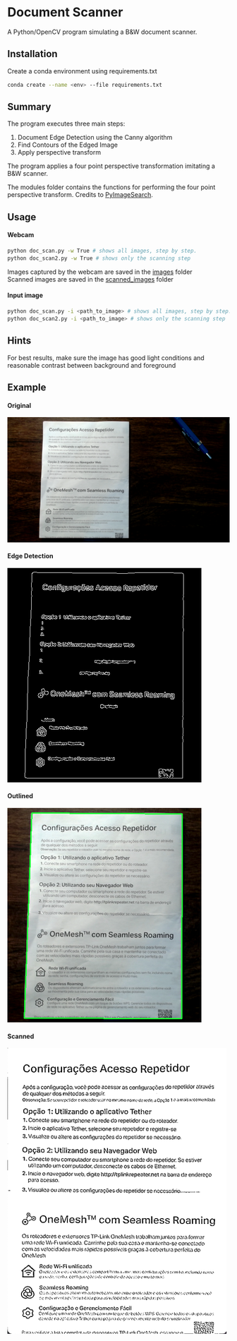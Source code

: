 # Document Scanner

A Python/OpenCV program simulating a B&W document scanner.

## Installation
Create a conda environment using requirements.txt
```bash
conda create --name <env> --file requirements.txt
```

## Summary
The program executes three main steps:

1. Document Edge Detection using the Canny algorithm
2. Find Contours of the Edged Image
3. Apply perspective transform

The program applies a four point perspective transformation
imitating a B&W scanner. 

The modules folder contains the functions for performing
the four point perspective transform. Credits to [PyImageSearch](https://pyimagesearch.com).

## Usage

#### Webcam
```bash
python doc_scan.py -w True # shows all images, step by step.
python doc_scan2.py -w True # shows only the scanning step
```
Images captured by the webcam are saved in the [images](./images) folder \
Scanned images are saved in the [scanned_images](./scanned_images) folder

#### Input image
```bash
python doc_scan.py -i <path_to_image> # shows all images, step by step.
python doc_scan2.py -i <path_to_image> # shows only the scanning step
```

## Hints
For best results, make sure the image has good light conditions and
reasonable contrast between background and foreground


## Example
#### Original
![Sample Image](./images/manual_03.png)

#### Edge Detection
![Edge Detection](./sample_images/edged.png)

#### Outlined
![Outlined](./sample_images/outline.png)

#### Scanned
![Scanned](./sample_images/scanned.png)

